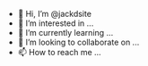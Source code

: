 - 👋 Hi, I’m @jackdsite
- 👀 I’m interested in ...
- 🌱 I’m currently learning ...
- 💞️ I’m looking to collaborate on ...
- 📫 How to reach me ...

<!---
jackdsite/jackdsite is a ✨ special ✨ repository because its `README.md` (this file) appears on your GitHub profile.
You can click the Preview link to take a look at your changes.
--->
